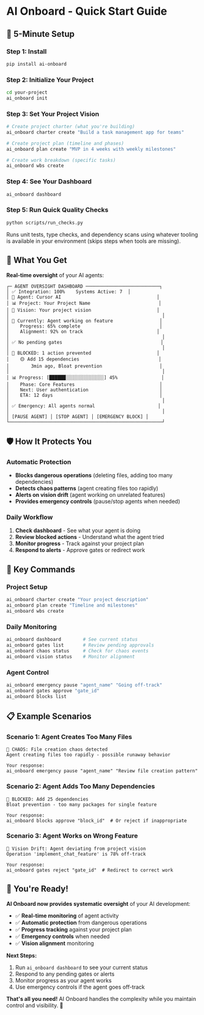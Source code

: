 # AI Onboard - Quick Start Guide

## 🚀 5-Minute Setup

### Step 1: Install
```bash
pip install ai-onboard
```

### Step 2: Initialize Your Project
```bash
cd your-project
ai_onboard init
```

### Step 3: Set Your Project Vision
```bash
# Create project charter (what you're building)
ai_onboard charter create "Build a task management app for teams"

# Create project plan (timeline and phases)
ai_onboard plan create "MVP in 4 weeks with weekly milestones"

# Create work breakdown (specific tasks)
ai_onboard wbs create
```

### Step 4: See Your Dashboard
```bash
ai_onboard dashboard
```

### Step 5: Run Quick Quality Checks
```bash
python scripts/run_checks.py
```
Runs unit tests, type checks, and dependency scans using whatever tooling is
available in your environment (skips steps when tools are missing).

## 🎯 What You Get

**Real-time oversight** of your AI agents:

```
┌─ AGENT OVERSIGHT DASHBOARD ───────────────────────────┐
│ ✅ Integration: 100%    Systems Active: 7  │
│ 🤖 Agent: Cursor AI                                   │
│ 📊 Project: Your Project Name                         │
│ 🎯 Vision: Your project vision                        │
│                                                        │
│ 🔄 Currently: Agent working on feature                 │
│    Progress: 65% complete                             │
│    Alignment: 92% on track                           │
│                                                        │
│ ✅ No pending gates                                    │
│                                                        │
│ 🚫 BLOCKED: 1 action prevented                        │
│    🟡 Add 15 dependencies                             │
│        3min ago, Bloat prevention                     │
│                                                        │
│ 📊 Progress: [██████░░░░░░░░░░░░░░] 45%                │
│    Phase: Core Features                               │
│    Next: User authentication                          │
│    ETA: 12 days                                       │
│                                                        │
│ ✅ Emergency: All agents normal                       │
│                                                        │
│ [PAUSE AGENT] │ [STOP AGENT] │ [EMERGENCY BLOCK] │
└────────────────────────────────────────────────────────┘
```

## 🛡️ How It Protects You

### Automatic Protection
- **Blocks dangerous operations** (deleting files, adding too many dependencies)
- **Detects chaos patterns** (agent creating files too rapidly)
- **Alerts on vision drift** (agent working on unrelated features)
- **Provides emergency controls** (pause/stop agents when needed)

### Daily Workflow
1. **Check dashboard** - See what your agent is doing
2. **Review blocked actions** - Understand what the agent tried
3. **Monitor progress** - Track against your project plan
4. **Respond to alerts** - Approve gates or redirect work

## 🔧 Key Commands

### Project Setup
```bash
ai_onboard charter create "Your project description"
ai_onboard plan create "Timeline and milestones"
ai_onboard wbs create
```

### Daily Monitoring
```bash
ai_onboard dashboard        # See current status
ai_onboard gates list       # Review pending approvals
ai_onboard chaos status     # Check for chaos events
ai_onboard vision status    # Monitor alignment
```

### Agent Control
```bash
ai_onboard emergency pause "agent_name" "Going off-track"
ai_onboard gates approve "gate_id"
ai_onboard blocks list
```

## 📋 Example Scenarios

### Scenario 1: Agent Creates Too Many Files
```
🚨 CHAOS: File creation chaos detected
Agent creating files too rapidly - possible runaway behavior

Your response:
ai_onboard emergency pause "agent_name" "Review file creation pattern"
```

### Scenario 2: Agent Adds Too Many Dependencies
```
🚫 BLOCKED: Add 25 dependencies
Bloat prevention - too many packages for single feature

Your response:
ai_onboard blocks approve "block_id"  # Or reject if inappropriate
```

### Scenario 3: Agent Works on Wrong Feature
```
🎯 Vision Drift: Agent deviating from project vision
Operation 'implement_chat_feature' is 78% off-track

Your response:
ai_onboard gates reject "gate_id"  # Redirect to correct work
```

## 🎉 You're Ready!

**AI Onboard now provides systematic oversight** of your AI development:

- ✅ **Real-time monitoring** of agent activity
- ✅ **Automatic protection** from dangerous operations
- ✅ **Progress tracking** against your project plan
- ✅ **Emergency controls** when needed
- ✅ **Vision alignment** monitoring

**Next Steps:**
1. Run `ai_onboard dashboard` to see your current status
2. Respond to any pending gates or alerts
3. Monitor progress as your agent works
4. Use emergency controls if the agent goes off-track

**That's all you need!** AI Onboard handles the complexity while you maintain control and visibility. 🚀







